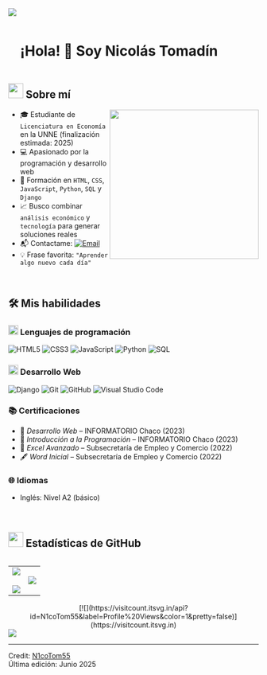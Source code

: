 <!-- Línea divisoria -->
<img src="https://user-images.githubusercontent.com/73097560/115834477-dbab4500-a447-11eb-908a-139a6edaec5c.gif">

<!-- Título -->
<div id="user-content-toc">
  <ul align="left">
    <summary><h1 style="display: inline-block">¡Hola! 👋 Soy Nicolás Tomadín</h1></summary>
  </ul>
</div>

<!-- Sobre mí -->
## <picture><img src="https://github.com/7oSkaaa/7oSkaaa/blob/main/Images/about_me.gif?raw=true" width="30px"></picture> Sobre mí

<picture> <img align="right" src="https://media.giphy.com/media/SWoSkN6DxTszqIKEqv/giphy.gif" width="300px"></picture>

- 🎓 Estudiante de `Licenciatura en Economía` en la UNNE (finalización estimada: 2025)  
- 💻 Apasionado por la programación y desarrollo web  
- 🚀 Formación en `HTML`, `CSS`, `JavaScript`, `Python`, `SQL` y `Django`  
- 📈 Busco combinar `análisis económico` y `tecnología` para generar soluciones reales  
- 📬 Contactame: [![Email](https://img.shields.io/static/v1?label=email&message=NicoTomadín&color=EA4335&style=flat-square)](mailto:nicolas.tomadin1995@gmail.com)  
- 💡 Frase favorita: `"Aprender algo nuevo cada día"`  

<br>

## 🛠️ Mis habilidades

### <picture><img src="https://github.com/7oSkaaa/7oSkaaa/blob/main/Images/Programming_Languages.gif?raw=true" width="20px"></picture> Lenguajes de programación

![HTML5](https://img.shields.io/badge/HTML-E34F26?style=flat-square&logo=HTML5&logoColor=white)
![CSS3](https://img.shields.io/badge/CSS-1572B6?style=flat-square&logo=CSS3&logoColor=white)
![JavaScript](https://img.shields.io/badge/JavaScript-F7DF1E?style=flat-square&logo=JavaScript&logoColor=white)
![Python](https://img.shields.io/badge/Python-3776AB?style=flat-square&logo=Python&logoColor=white)
![SQL](https://img.shields.io/badge/SQL-336791?style=flat-square&logo=postgresql&logoColor=white)

### <picture><img src="https://github.com/7oSkaaa/7oSkaaa/blob/main/Images/Front_End.gif?raw=true" width="20px"></picture> Desarrollo Web

![Django](https://img.shields.io/badge/Django-092E20?style=flat-square&logo=Django&logoColor=white)
![Git](https://img.shields.io/badge/Git-F05032?style=flat-square&logo=Git&logoColor=white)
![GitHub](https://img.shields.io/badge/GitHub-181717?style=flat-square&logo=GitHub&logoColor=white)
![Visual Studio Code](https://img.shields.io/badge/VSCode-007ACC?style=flat-square&logo=Visual-Studio-Code&logoColor=white)

### 📚 Certificaciones

- 🏅 *Desarrollo Web* – INFORMATORIO Chaco (2023)  
- 🧠 *Introducción a la Programación* – INFORMATORIO Chaco (2023)  
- 📝 *Excel Avanzado* – Subsecretaría de Empleo y Comercio (2022)  
- 🖋️ *Word Inicial* – Subsecretaría de Empleo y Comercio (2022)  

### 🌐 Idiomas

- Inglés: Nivel A2 (básico)

<br>

## <picture><img src="https://github.com/7oSkaaa/7oSkaaa/blob/main/Images/Statistics.gif?raw=true" width="30px"></picture> Estadísticas de GitHub

<p align="left">
  <table align="left">
    <tr>
      <td width="50%">
        <img src="https://github-readme-stats.vercel.app/api?username=N1coTom55&theme=dark&show_icons=true&count_private=true" />
        <br><br>
        <img src="https://github-readme-streak-stats.herokuapp.com/?user=N1coTom55&theme=dark&hide_border=false" />
      </td>
      <td width="50%">
        <img src="https://github-readme-stats.anuraghazra1.vercel.app/api/top-langs/?username=N1coTom55&theme=dark&hide_border=false&no-bg=true&no-frame=true&langs_count=7"/>
      </td>
    </tr>
  </table>
</p>

<!-- Visitas al perfil -->
<div align="center">
  [![](https://visitcount.itsvg.in/api?id=N1coTom55&label=Profile%20Views&color=1&pretty=false)](https://visitcount.itsvg.in)
</div>

<!-- Línea divisoria final -->
<img src="https://user-images.githubusercontent.com/73097560/115834477-dbab4500-a447-11eb-908a-139a6edaec5c.gif">

-----------

Credit: [N1coTom55](https://github.com/N1coTom55)  
Última edición: Junio 2025
